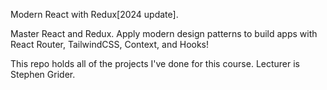 Modern React with Redux[2024 update].

Master React and Redux. Apply modern design patterns to build apps with React Router, TailwindCSS, Context, and Hooks!

This repo holds all of the projects I've done for this course. Lecturer is Stephen Grider. 